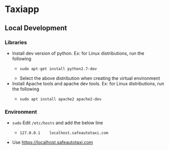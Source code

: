 # Taxiapp
## Local Development
### Libraries
- Install dev version of python. Ex: for Linux distributions, run the following
  - ```shell
    sudo apt-get install python2.7-dev
    ```
  - Select the above distribution when creating the virtual environment
- Install Apache tools and apache dev tools. Ex: for Linux distributions, run the following
  - ```shell
    sudo apt install apache2 apache2-dev
    ```
### Environment
- `sudo` Edit `/etc/hosts` and add the below line
  - ```
    127.0.0.1    localhost.safeautotaxi.com
    ```
- Use https://localhost.safeautotaxi.com
